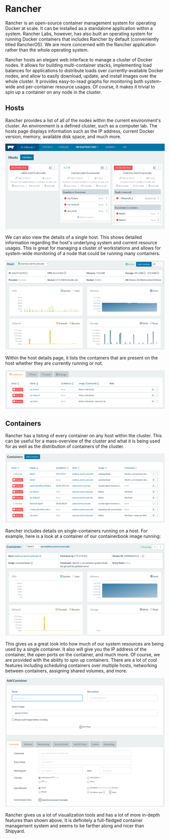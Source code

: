# Rancher

Rancher is an open-source container management system for operating Docker at scale. It can be installed as a standalone application within a system. Rancher Labs, however, has also built an operating system for running Docker containers that includes Rancher by default (conveniently titled RancherOS). We are more concerned with the Rancher application rather than the whole operating system.

Rancher hosts an elegant web interface to manage a cluster of Docker nodes. It allows for building multi-container stacks, implementing load balances for applications to distribute loads over currently-available Docker nodes, and allow to easily download, update, and install images over the whole cluster. It provides easy-to-read graphs for monitoring both system-wide and per-container resource usages. Of course, it makes it trivial to spin up a container on any node in the cluster.

## Hosts

Rancher provides a list of all of the nodes within the current environment's cluster. An environment is a defined cluster, such as a computer lab. The hosts page displays information such as the IP address, current Docker version, memory, available disk space, and much more.

![alt text][hosts]

We can also view the details of a single host. This shows detailed information regarding the host's underlying system and current resource usages. This is great for managing a cluster of workstations and allows for system-wide monitoring of a node that could be running many containers.

![alt text][host-details]

Within the host details page, it lists the containers that are present on the host whether they are currently running or not.

![alt text][host-list]

## Containers

Rancher has a listing of every container on any host within the cluster. This can be useful for a mass-overview of the cluster and what it is being used for as well as the distribution of containers of the cluster.

![alt text][container-list]

Rancher includes details on single-containers running on a host. For example, here is a look at a container of our containerbook image running:

![alt text][book1]

This gives us a great look into how much of our system resources are being used by a single container. It also will give you the IP address of the container, the open ports on the container, and much more. Of course, we are provided with the ability to spin up containers. There are a lot of cool features including scheduling containers over multiple hosts, networking between containers, assigning shared volumes, and more.

![alt text][add-container]

Rancher gives us a lot of visualization tools and has a lot of more in-depth features than shown above. It is definitely a full-fledged container management system and seems to be farther along and nicer than Shipyard.

[hosts]: hosts.png "Hosts"
[host-details]: host-details.png "Details of a single host"
[host-list]: host-list.png "List of containers on a single host"
[container-list]: container-list.png "List of containers on any host"
[book1]: book1.png "Single container details"
[add-container]: add-container.png "Adding a container"
